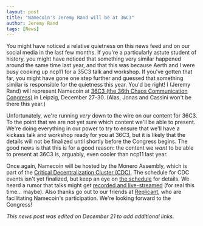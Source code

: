 ```yaml
---
layout: post
title: "Namecoin's Jeremy Rand will be at 36C3"
author: Jeremy Rand
tags: [News]
---
```


You might have noticed a relative quietness on this news feed and on our social media in the last few months.  If you're a particularly astute student of history, you might have noticed that something very similar happened around the same time last year, and that this was because Aerth and I were busy cooking up ncp11 for a 35C3 talk and workshop.  If you've gotten that far, you might have gone one step further and guessed that something similar is responsible for the quietness this year.  You'd be right!  I (Jeremy Rand) will represent Namecoin at [36C3 (the 36th Chaos Communication Congress)](https://events.ccc.de/congress/2019/wiki/index.php/Main_Page) in Leipzig, December 27-30.  (Alas, Jonas and Cassini won't be there this year.)

Unfortunately, we're running *very* down to the wire on our content for 36C3.  To the point that we are not yet sure which content we'll be able to present.  We're doing everything in our power to try to ensure that we'll have a kickass talk and workshop ready for you at 36C3, but it is likely that the details will not be finalized until shortly before the Congress begins.  The good news is that this is for a good reason: the content we *want* to be able to present at 36C3 is, arguably, even cooler than ncp11 last year.

Once again, Namecoin will be hosted by the Monero Assembly, which is part of the [Critical Decentralization Cluster (CDC)](https://decentral.community/).  The schedule for CDC events isn't yet finalized, but keep an eye on [the schedule](https://frab.riat.at/en/36C3/public/schedule) for details.  We heard a rumor that talks might get [recorded and live-streamed](https://www.youtube.com/channel/UCKxLNPJeEjPXOke55i5AIXA) (for real this time... maybe).  Also thanks go out to our friends at [Replicant](https://replicant.us/), who are facilitating Namecoin's participation.  We're looking forward to the Congress!

*This news post was edited on December 21 to add additional links.*
